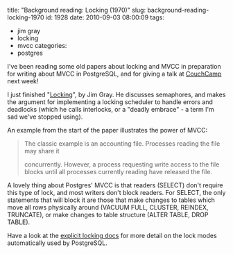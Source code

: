 title: "Background reading: Locking (1970)"
slug: background-reading-locking-1970
id: 1928
date: 2010-09-03 08:00:09
tags: 
- jim gray
- locking
- mvcc
categories: 
- postgres

I've been reading some old papers about locking and MVCC in preparation for writing about MVCC in PostgreSQL, and for giving a talk at [CouchCamp](http://www.couch.io/couchcamp) next week!

I just finished "[Locking](http://icanhaz.com/locking)", by Jim Gray. He discusses semaphores, and makes the argument for implementing a locking scheduler to handle errors and deadlocks (which he calls interlocks, or a "deadly embrace" - a term I'm sad we've stopped using). 

An example from the start of the paper illustrates the power of MVCC: 

> The classic example is an accounting file. Processes reading the file may share it > 
> concurrently. However, a process requesting write access to the file blocks until all processes currently reading have released the file.

A lovely thing about Postgres' MVCC is that readers (SELECT) don't require this type of lock, and most writers don't block readers. For SELECT, the only statements that will block it are those that make changes to tables which move all rows physically around (VACUUM FULL, CLUSTER, REINDEX, TRUNCATE), or make changes to table structure (ALTER TABLE, DROP TABLE).

Have a look at the [explicit locking docs](http://www.postgresql.org/docs/current/static/explicit-locking.html) for more detail on the lock modes automatically used by PostgreSQL.
